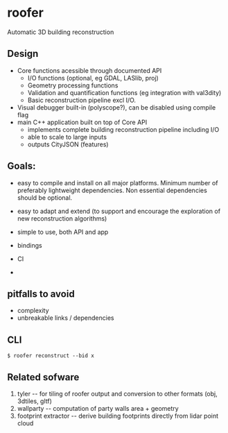 # roofer
Automatic 3D building reconstruction

## Design
* Core functions acessible through documented API
  * I/O functions (optional, eg GDAL, LASlib, proj)
  * Geometry processing functions
  * Validation and quantification functions (eg integration with val3dity)
  * Basic reconstruction pipeline excl I/O.
* Visual debugger built-in (polyscope?), can be disabled using compile flag
* main C++ application built on top of Core API
  * implements complete building reconstruction pipeline including I/O
  * able to scale to large inputs
  * outputs CityJSON (features)

## Goals:
* easy to compile and install on all major platforms. Minimum number of preferably lightweight dependencies. Non essential dependencies should be optional.
* easy to adapt and extend (to support and encourage the exploration of new reconstruction algorithms)
* simple to use, both API and app

* bindings
* CI
* 

## pitfalls to avoid
* complexity
* unbreakable links / dependencies

## CLI 

```
$ roofer reconstruct --bid x
```

## Related sofware
1. tyler -- for tiling of roofer output and conversion to other formats (obj, 3dtiles, gltf)
2. wallparty -- computation of party walls area + geometry
3. footprint extractor -- derive building footprints directly from lidar point cloud
